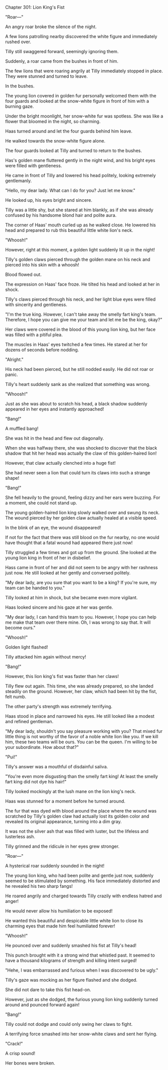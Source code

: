 Chapter 301: Lion King's Fist

"Roar—"

An angry roar broke the silence of the night.

A few lions patrolling nearby discovered the white figure and immediately rushed over.

Tilly still swaggered forward, seemingly ignoring them.

Suddenly, a roar came from the bushes in front of him.

The few lions that were roaring angrily at Tilly immediately stopped in place. They were stunned and turned to leave.

In the bushes.

The young lion covered in golden fur personally welcomed them with the four guards and looked at the snow-white figure in front of him with a burning gaze.

Under the bright moonlight, her snow-white fur was spotless. She was like a flower that bloomed in the night, so charming.

Haas turned around and let the four guards behind him leave.

He walked towards the snow-white figure alone.

The four guards looked at Tilly and turned to return to the bushes.

Has's golden mane fluttered gently in the night wind, and his bright eyes were filled with gentleness.

He came in front of Tilly and lowered his head politely, looking extremely gentlemanly.

"Hello, my dear lady. What can I do for you? Just let me know."

He looked up, his eyes bright and sincere.

Tilly was a little shy, but she stared at him blankly, as if she was already confused by his handsome blond hair and polite aura.

The corner of Haas' mouth curled up as he walked close. He lowered his head and prepared to rub this beautiful little white lion's neck.

"Whoosh\!"

However, right at this moment, a golden light suddenly lit up in the night\!

Tilly's golden claws pierced through the golden mane on his neck and pierced into his skin with a whoosh\!

Blood flowed out.

The expression on Haas' face froze. He tilted his head and looked at her in shock.

Tilly's claws pierced through his neck, and her light blue eyes were filled with sincerity and gentleness.

"I'm the true king. However, I can't take away the smelly fart king's team. Therefore, I hope you can give me your team and let me be the king, okay?"

Her claws were covered in the blood of this young lion king, but her face was filled with a pitiful plea.

The muscles in Haas' eyes twitched a few times. He stared at her for dozens of seconds before nodding.

"Alright."

His neck had been pierced, but he still nodded easily. He did not roar or panic.

Tilly's heart suddenly sank as she realized that something was wrong.

"Whoosh\!"

Just as she was about to scratch his head, a black shadow suddenly appeared in her eyes and instantly approached\!

"Bang\!"

A muffled bang\!

She was hit in the head and flew out diagonally.

When she was halfway there, she was shocked to discover that the black shadow that hit her head was actually the claw of this golden-haired lion\!

However, that claw actually clenched into a huge fist\!

She had never seen a lion that could turn its claws into such a strange shape\!

"Bang\!"

She fell heavily to the ground, feeling dizzy and her ears were buzzing. For a moment, she could not stand up.

The young golden-haired lion king slowly walked over and swung its neck. The wound pierced by her golden claw actually healed at a visible speed.

In the blink of an eye, the wound disappeared\!

If not for the fact that there was still blood on the fur nearby, no one would have thought that a fatal wound had appeared there just now\!

Tilly struggled a few times and got up from the ground. She looked at the young lion king in front of her in disbelief.

Hass came in front of her and did not seem to be angry with her rashness just now. He still looked at her gently and conversed politely.

"My dear lady, are you sure that you want to be a king? If you're sure, my team can be handed to you."

Tilly looked at him in shock, but she became even more vigilant.

Haas looked sincere and his gaze at her was gentle.

"My dear lady, I can hand this team to you. However, I hope you can help me make that team over there mine. Oh, I was wrong to say that. It will become ours."

"Whoosh\!"

Golden light flashed\!

Tilly attacked him again without mercy\!

"Bang\!"

However, this lion king's fist was faster than her claws\!

Tilly flew out again. This time, she was already prepared, so she landed steadily on the ground. However, her claw, which had been hit by the fist, felt numb.

The other party's strength was extremely terrifying.

Haas stood in place and narrowed his eyes. He still looked like a modest and refined gentleman.

"My dear lady, shouldn't you say pleasure working with you? That mixed fur little thing is not worthy of the favor of a noble white lion like you. If we kill him, these two teams will be ours. You can be the queen. I'm willing to be your subordinate. How about that?"

"Pui\!"

Tilly's answer was a mouthful of disdainful saliva.

"You're even more disgusting than the smelly fart king\! At least the smelly fart king did not dye his hair\!"

Tilly looked mockingly at the lush mane on the lion king's neck.

Haas was stunned for a moment before he turned around.

The fur that was dyed with blood around the place where the wound was scratched by Tilly's golden claw had actually lost its golden color and revealed its original appearance, turning into a dim gray.

It was not the silver ash that was filled with luster, but the lifeless and lusterless ash.

Tilly grinned and the ridicule in her eyes grew stronger.

"Roar—"

A hysterical roar suddenly sounded in the night\!

The young lion king, who had been polite and gentle just now, suddenly seemed to be stimulated by something. His face immediately distorted and he revealed his two sharp fangs\!

He roared angrily and charged towards Tilly crazily with endless hatred and anger\!

He would never allow his humiliation to be exposed\!

He wanted this beautiful and despicable little white lion to close its charming eyes that made him feel humiliated forever\!

"Whoosh\!"

He pounced over and suddenly smashed his fist at Tilly's head\!

This punch brought with it a strong wind that whistled past. It seemed to have a thousand kilograms of strength and killing intent surged\!

"Hehe, I was embarrassed and furious when I was discovered to be ugly."

Tilly's gaze was mocking as her figure flashed and she dodged.

She did not dare to take this fist head-on.

However, just as she dodged, the furious young lion king suddenly turned around and pounced forward again\!

"Bang\!"

Tilly could not dodge and could only swing her claws to fight.

A terrifying force smashed into her snow-white claws and sent her flying.

"Crack\!"

A crisp sound\!

Her bones were broken.